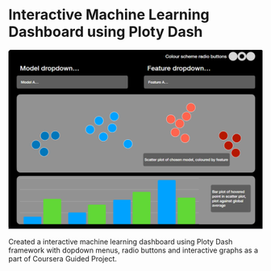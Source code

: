 # Interactive Machine Learning Dashboard using Ploty Dash

![Demo](./demo.png)

Created a interactive machine learning dashboard using Ploty Dash framework with dopdown menus, radio buttons and interactive graphs as a part of Coursera Guided Project.

